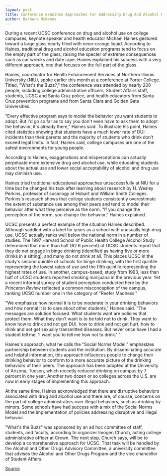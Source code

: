 ```yaml
---
layout: post
title: Conference Examines Approaches For Addressing Drug And Alcohol Use On Campus
author: Barbara McKenna
---
```


During a recent UCSC conference on drug and alcohol use on college campuses, keynote speaker and health educator Michael Haines gestured toward a large glass nearly filled with neon-orange liquid. According to Haines, traditional drug and alcohol education programs tend to focus on the empty part of the glass, raising the specter of extreme consequences such as car wrecks and date rape. Haines explained his success with a very different approach, one that focuses on the full part of the glass.

Haines, coordinator for Health Enhancement Services at Northern Illinois University (NIU), spoke earlier this month at a conference at Porter College. Titled, "What's the Buzz?," the conference was attended by nearly 200 people, including college administrative officers, Student Affairs staff, students, UCSC and Santa Cruz police, and health educators from Santa Cruz prevention programs and from Santa Clara and Golden Gate Universities.

"Every effective program says to model the behavior you want students to adopt. But I'd go so far as to say you don't even have to ask them to adopt the behavior, it's already there," Haines said. To illustrate his point, Haines cited statistics showing that students have a much lower rate of DUI incidents than their parents and the majority of students who drink don't exceed legal limits. In fact, Haines said, college campuses are one of the safest environments for young people.

According to Haines, exaggerations and misperceptions can actually perpetuate more extensive drug and alcohol use, while educating students about the actual use and lower social acceptability of alcohol and drug use may diminish use.

Haines tried traditional educational approaches unsuccessfully at NIU for a time but he changed his tack after learning about research by H. Wesley Perkins, professor of sociology at Hobart and William Smith Colleges. Perkins's research shows that college students consistently overestimate the extent of substance use among their peers and tend to model their behavior after what they perceive as the norm. "If you change the perception of the norm, you change the behavior," Haines explained.

UCSC presents a perfect example of the situation Haines described. Although saddled with a label for years as a school with unusually high drug use, UCSC actually ranks well below the national norm in a number of studies. The 1997 Harvard School of Public Health College Alcohol Study determined that more than half (62.6 percent) of UCSC students report that they do not engage in binge drinking (identified as having five or more drinks in a sitting), and many do not drink at all. This places UCSC in the study's second quintile of schools for binge drinking, with the first quintile representing the lowest rates of use and the fifth quintile representing the highest rates of use. In another, campus-based, study from 1993, less than half of UCSC students reported smoking marijuana in the previous year. Yet a recent informal survey of student perception conducted here by the _Princeton Review_ reflected a common misconception of the campus, ranking UCSC number one in the category of "Reefer Madness."

"We emphasize how normal it is to be moderate in your drinking behaviors and how normal it is to care about other students," Haines said. "The messages are solution focused. What students want are policies that protect them. What they don't want is to be told not to drink. They want to know how to drink and not get DUI, how to drink and not get hurt, how to drink and not get sexually transmitted diseases. But never once have I had a student tell me, 'I want you to tell me how not to drink.' "

Haines's approach, what he calls the "Social Norms Model," emphasizes partnership between students and the institution. By disseminating accurate and helpful information, this approach influences people to change their drinking behavior to conform to a more accurate picture of the drinking behaviors of their peers. The approach has been adopted at the University of Arizona, Tucson, which recently reduced drinking on campus by 7 percent in one year. Another two dozen or so colleges across the U.S. are now in early stages of implementing this approach.

At the same time, Haines acknowledged that there are disruptive behaviors associated with drug and alcohol use and there are, of course, concerns on the part of college administrators over illegal behaviors, such as drinking by minors. Some schools have had success with a mix of the Social Norms Model and the implementation of policies addressing disruptive and illegal behavior.

"What's the Buzz" was sponsored by an ad hoc committee of staff, students, and faculty, according to organizer Imogen Church, acting college administrative officer at Crown. The next step, Church says, will be to develop a comprehensive approach for UCSC. That task will be handled by the Alcohol and Other Drugs Advisory Committee, a university committee that advises the Alcohol and Other Drugs Program and the vice chancellor of Student Affairs.

[Source](http://www1.ucsc.edu/oncampus/currents/98-99/03-22/alcohol.htm "Permalink to What's the Buzz, alcohol and drug conference: 03-22-99")
